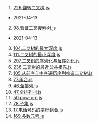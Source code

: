 1. [226.翻转二叉树.js](./code2/226.翻转二叉树.js)

- 2021-04-13


2. [98.验证二叉搜索树.js](./code2/98.验证二叉搜索树.js)

- 2021-04-13

3. [104.二叉树的最大深度.js](./code2/104.二叉树的最大深度.js)
4. [111.二叉树的最小深度.js](./code2/111.二叉树的最小深度.js)
5. [297.二叉树的序列化与反序列化.js](./code2/297.二叉树的序列化与反序列化.js)
6. [236.二叉树的最近公共祖先.js](./code2/236.二叉树的最近公共祖先.js)
7. [105.从前序与中序遍历序列构造二叉树.js](./code2/105.从前序与中序遍历序列构造二叉树.js)
8. [77.组合.js](./code2/77.组合.js)
9. [46.全排列.js](./code2/46.全排列.js)
10. [47.全排列-ii.js](./code2/47.全排列-ii.js)
11. [50.pow-x-n.js](./code2/50.pow-x-n.js)
12. [78.子集.js](./code2/78.子集.js)
13. [17.电话号码的字母组合.js](./code2/17.电话号码的字母组合.js)
14. [169.多数元素.js](./code2/169.多数元素.js)